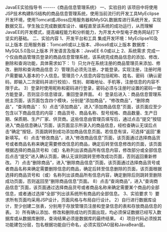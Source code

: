 
JavaEE实验指导书
                                             ------《商品信息管理系统》
一、实验目的
该项目中将使用JSP技术构建B/S结构的商品信息管理系统，使用当前流行的开发工具MyEclipse开发环境，使用Tomcat或JBoss应用服务器和MySQL数据库进行系统开发，实现数据交互。学生独立完成数据库设计、编程直至该系统的成功运行，从而理解JavaEE的开发模式，提高编程能力和分析能力，为开发大中型电子商务网站打下坚实的基础。
二、实验内容
1、开发平台和工具
集成开发环境：MyEclipse10及以上版本
应用服务器：Tomcat6或以上版本、JBoss6或以上版本
数据库：MySQL5.0及以上版本
开发语言及版本：JavaEE 6.0或以上
2、系统需求
完成一个仅由商品管理员登录的商品信息管理系统，该系统完成商品信息的添加、修改、删除和查询功能，具体需求如下：
1）只允许在系统注册的商品管理员来添加、修改、删除和查询商品信息
2）管理员必须先注册，才能登录。实现注册，注册时用户需要输入基本的个人信息。管理员个人信息内容包括昵称、姓名、密码（确认密码，即输入二次密码并进行校验）、性别、邮箱地址、手机等，注册信息的内容不限于此。
3）登录时使用昵称和密码进行登录，密码必须与注册时设置的密码一致方能登录，否则显示信息错误，重回登录界面。
4）登录后进入：商品信息管理系统主页面，该页面包含四个模块，分别是“添加商品”，“修改商品”，“删除商品”，“查询商品”：
5）点击“添加商品”，进入“添加商品信息”页面，该页面应至少包含以下商品信息的内容：商品货号、商品名称、型号规格、商品数量、生产日期、保质期、生产厂家、供货商。这些信息由管理员填写后，通过点击“提交”按钮进入“商品信息确认”页面，该页面显示所录入的商品信息，经检查确认无误后点击“确定”按钮，页面跳转到成功添加商品信息页面。若信息有误，可选择“返回”重新填写。
6）点击“修改商品”，进入“修改商品信息”页面，该页面通过选择商品货号或者商品名称来确定需要修改信息的商品，确定后转至信息修改的页面，该页面根据选择的商品货号和（或）名称列出该商品所有信息内容，修改部分或全部信息后点击“提交”进入确认页面，确认无误则跳转至修改成功页面，否则返回重新修改。
7）点击“删除商品”，进入“删除商品信息”页面，该页面通过选择商品货号或者商品名称来确定需要删除信息的商品，确定后转至信息删除的页面，该页面根据选择的商品货号和（或）名称列出该商品所有信息内容，确定删除后则跳转至删除成功页面，否则返回至“删除商品信息”页面。
8）点击“查询商品”，进入“查询商品信息”页面，该页面通过选择商品货号或者商品名称来确定需要某个商品的全部信息，或者通过选择“全部”列出该系统所有商品的全部信息。
3、实验要求
1）要求所有页面均采用JSP设计，页面风格与布局自行设计。
2）自行进行数据库设计，至少创建二张表，分别用于存放管理员注册和登录信息的表和存放商品信息的表。
3）所有确认添加、修改和删除成功的页面出现，均必须保证数据已经写入数据库或从数据库删除，查询结果必须是数据库的最终结果。
4）项目代码必须按其功能建包分层，包名根据功能自行命名，必须实现DAO层和JavaBean层。